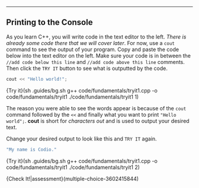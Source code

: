 ---

## Printing to the Console
As you learn C++, you will write code in the text editor to the left. *There is already some code there that we will cover later*. For now, use a `cout` command to see the output of your program. Copy and paste the code below into the text editor on the left. Make sure your code is in between the `//add code below this line` and `//add code above this line` comments. Then click the `TRY IT` button to see what is outputted by the code.

```c++
cout << "Hello world!";
```

{Try it}(sh .guides/bg.sh g++ code/fundamentals/tryit1.cpp -o code/fundamentals/tryit1 ./code/fundamentals/tryit1 1)

The reason you were able to see the words appear is because of the `cout` command followed by the `<<` and finally what you want to print `"Hello world";`. __cout__ is short for *characters out* and is used to output your desired text.

Change your desired output to look like this and `TRY IT` again.

```c++
"My name is Codio."
```

{Try it}(sh .guides/bg.sh g++ code/fundamentals/tryit1.cpp -o code/fundamentals/tryit1 ./code/fundamentals/tryit1 2)

{Check It!|assessment}(multiple-choice-3602415844)
